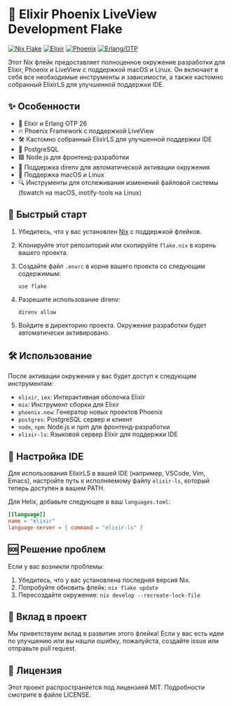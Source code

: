 # 🧪 Elixir Phoenix LiveView Development Flake

[![Nix Flake](https://img.shields.io/badge/Nix-Flake-blue.svg)](https://nixos.wiki/wiki/Flakes)
[![Elixir](https://img.shields.io/badge/Elixir-1.14+-purple.svg)](https://elixir-lang.org/)
[![Phoenix](https://img.shields.io/badge/Phoenix-1.7+-orange.svg)](https://www.phoenixframework.org/)
[![Erlang/OTP](https://img.shields.io/badge/Erlang%2FOTP-26-red.svg)](https://www.erlang.org/)

Этот Nix флейк предоставляет полноценное окружение разработки для Elixir, Phoenix и LiveView с поддержкой macOS и Linux. Он включает в себя все необходимые инструменты и зависимости, а также кастомно собранный ElixirLS для улучшенной поддержки IDE.

## ✨ Особенности

- 🧬 Elixir и Erlang OTP 26
- 🔥 Phoenix Framework с поддержкой LiveView
- 🛠 Кастомно собранный ElixirLS для улучшенной поддержки IDE
- 🐘 PostgreSQL
- 🟩 Node.js для фронтенд-разработки
- 🔄 Поддержка direnv для автоматической активации окружения
- 🍎 Поддержка macOS и Linux
- 🔍 Инструменты для отслеживания изменений файловой системы (fswatch на macOS, inotify-tools на Linux)

## 🚀 Быстрый старт

1. Убедитесь, что у вас установлен [Nix](https://nixos.org/download.html) с поддержкой флейков.

2. Клонируйте этот репозиторий или скопируйте `flake.nix` в корень вашего проекта.

3. Создайте файл `.envrc` в корне вашего проекта со следующим содержимым:
   ```
   use flake
   ```

4. Разрешите использование direnv:
   ```bash
   direnv allow
   ```

5. Войдите в директорию проекта. Окружение разработки будет автоматически активировано.

## 🛠 Использование

После активации окружения у вас будет доступ к следующим инструментам:

- `elixir`, `iex`: Интерактивная оболочка Elixir
- `mix`: Инструмент сборки для Elixir
- `phoenix.new`: Генератор новых проектов Phoenix
- `postgres`: PostgreSQL сервер и клиент
- `node`, `npm`: Node.js и npm для фронтенд-разработки
- `elixir-ls`: Языковой сервер Elixir для поддержки IDE

## 🔧 Настройка IDE

Для использования ElixirLS в вашей IDE (например, VSCode, Vim, Emacs), настройте путь к исполняемому файлу `elixir-ls`, который теперь доступен в вашем PATH.

Для Helix, добавьте следующее в ваш `languages.toml`:

```toml
[[language]]
name = "elixir"
language-server = { command = "elixir-ls" }
```

## 🆘 Решение проблем

Если у вас возникли проблемы:

1. Убедитесь, что у вас установлена последняя версия Nix.
2. Попробуйте обновить флейк: `nix flake update`
3. Пересоздайте окружение: `nix develop --recreate-lock-file`

## 🤝 Вклад в проект

Мы приветствуем вклад в развитие этого флейка! Если у вас есть идеи по улучшению или вы нашли ошибку, пожалуйста, создайте issue или отправьте pull request.

## 📜 Лицензия

Этот проект распространяется под лицензией MIT. Подробности смотрите в файле LICENSE.

